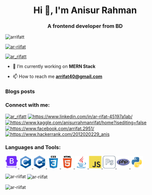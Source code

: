<h1 align="center">Hi 👋, I'm Anisur Rahman</h1>
<h3 align="center">A frontend developer from BD</h3>

<p align="left"> <img src="https://komarev.com/ghpvc/?username=arrifatt&label=Profile%20views&color=0e75b6&style=flat" alt="arrifatt" /> </p>

<p align="left"> <a href="https://github.com/ryo-ma/github-profile-trophy"><img src="https://github-profile-trophy.vercel.app/?username=ar-riifat" alt="ar-riifat" /></a> </p>

<p align="left"> <a href="https://twitter.com/ar_rifatt" target="blank"><img src="https://img.shields.io/twitter/follow/ar_rifatt?logo=twitter&style=for-the-badge" alt="ar_rifatt" /></a> </p>

- 🔭 I’m currently working on **MERN Stack**

- 📫 How to reach me **arrifat40@gmail.com**

### Blogs posts
<!-- BLOG-POST-LIST:START -->
<!-- BLOG-POST-LIST:END -->

<h3 align="left">Connect with me:</h3>
<p align="left">

<a href="https://twitter.com/ar_rifatt" target="blank"><img align="center" src="https://raw.githubusercontent.com/rahuldkjain/github-profile-readme-generator/master/src/images/icons/Social/twitter.svg" alt="ar_rifatt" height="30" width="40" /></a>
<a href="https://www.linkedin.com/in/anisur-rahman-45197a1ab/" target="blank"><img align="center" src="https://raw.githubusercontent.com/rahuldkjain/github-profile-readme-generator/master/src/images/icons/Social/linked-in-alt.svg" alt="https://www.linkedin.com/in/ar-rifat-45197a1ab/" height="30" width="40" /></a>
<a href="https://kaggle.com/https://www.kaggle.com/anisurrahmanrifat/home?isediting=false" target="blank"><img align="center" src="https://raw.githubusercontent.com/rahuldkjain/github-profile-readme-generator/master/src/images/icons/Social/kaggle.svg" alt="https://www.kaggle.com/anisurrahmanrifat/home?isediting=false" height="30" width="40" /></a>
<a href="https://www.facebook.com/arrifat.2951/" target="blank"><img align="center" src="https://raw.githubusercontent.com/rahuldkjain/github-profile-readme-generator/master/src/images/icons/Social/facebook.svg" alt="https://www.facebook.com/arrifat.2951/" height="30" width="40" /></a>
<a href="https://www.hackerrank.com/https://www.hackerrank.com/2012020229_anis" target="blank"><img align="center" src="https://raw.githubusercontent.com/rahuldkjain/github-profile-readme-generator/master/src/images/icons/Social/hackerrank.svg" alt="https://www.hackerrank.com/2012020229_anis" height="30" width="40" /></a>
</p>

<h3 align="left">Languages and Tools:</h3>
<p align="left">  <a href="https://getbootstrap.com" target="_blank"> <img src="https://raw.githubusercontent.com/devicons/devicon/master/icons/bootstrap/bootstrap-plain-wordmark.svg" alt="bootstrap" width="40" height="40"/> </a> <a href="https://www.cprogramming.com/" target="_blank"> <img src="https://raw.githubusercontent.com/devicons/devicon/master/icons/c/c-original.svg" alt="c" width="40" height="40"/> </a> <a href="https://www.w3schools.com/cpp/" target="_blank"> <img src="https://raw.githubusercontent.com/devicons/devicon/master/icons/cplusplus/cplusplus-original.svg" alt="cplusplus" width="40" height="40"/> </a> <a href="https://www.w3schools.com/css/" target="_blank"> <img src="https://raw.githubusercontent.com/devicons/devicon/master/icons/css3/css3-original-wordmark.svg" alt="css3" width="40" height="40"/> </a> <a href="https://www.w3.org/html/" target="_blank"> <img src="https://raw.githubusercontent.com/devicons/devicon/master/icons/html5/html5-original-wordmark.svg" alt="html5" width="40" height="40"/> </a> <a href="https://www.java.com" target="_blank"> <img src="https://raw.githubusercontent.com/devicons/devicon/master/icons/java/java-original.svg" alt="java" width="40" height="40"/> </a> <a href="https://developer.mozilla.org/en-US/docs/Web/JavaScript" target="_blank"> <img src="https://raw.githubusercontent.com/devicons/devicon/master/icons/javascript/javascript-original.svg" alt="javascript" width="40" height="40"/> </a> <a href="https://www.photoshop.com/en" target="_blank"> <img src="https://raw.githubusercontent.com/devicons/devicon/master/icons/photoshop/photoshop-line.svg" alt="photoshop" width="40" height="40"/> </a> <a href="https://www.php.net" target="_blank"> <img src="https://raw.githubusercontent.com/devicons/devicon/master/icons/php/php-original.svg" alt="php" width="40" height="40"/> </a> <a href="https://www.python.org" target="_blank"> <img src="https://raw.githubusercontent.com/devicons/devicon/master/icons/python/python-original.svg" alt="python" width="40" height="40"/> </a>   </p>

<p><img align="left" src="https://github-readme-stats.vercel.app/api/top-langs?username=ar-riifat&show_icons=true&locale=en&layout=compact" alt="ar-riifat" /></p>

<p>&nbsp;<img align="center" src="https://github-readme-stats.vercel.app/api?username=ar-riifat&show_icons=true&locale=en" alt="ar-riifat" /></p>

<p><img align="center" src="https://github-readme-streak-stats.herokuapp.com/?user=ar-riifat&" alt="ar-riifat" /></p>
